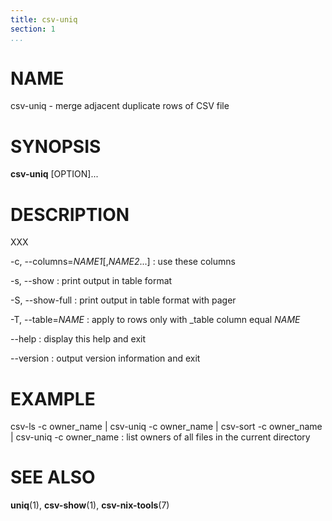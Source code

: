 ```yaml
---
title: csv-uniq
section: 1
...
```


# NAME #

csv-uniq - merge adjacent duplicate rows of CSV file

# SYNOPSIS #

**csv-uniq** [OPTION]...

# DESCRIPTION #

XXX

-c, --columns=*NAME1*[,*NAME2*...]
:   use these columns

-s, --show
:   print output in table format

-S, --show-full
:   print output in table format with pager

-T, --table=*NAME*
:   apply to rows only with _table column equal *NAME*

--help
:   display this help and exit

--version
:   output version information and exit

# EXAMPLE #

csv-ls -c owner_name | csv-uniq -c owner_name | csv-sort -c owner_name | csv-uniq -c owner_name
:   list owners of all files in the current directory

# SEE ALSO #

**uniq**(1), **csv-show**(1), **csv-nix-tools**(7)
